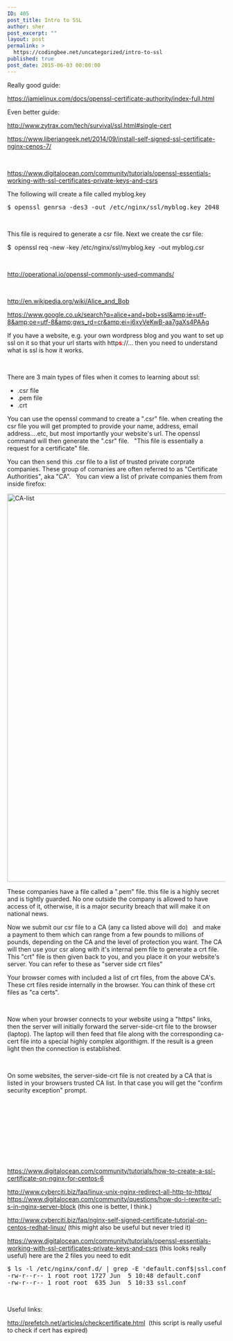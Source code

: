 ```yaml
---
ID: 405
post_title: Intro to SSL
author: sher
post_excerpt: ""
layout: post
permalink: >
  https://codingbee.net/uncategorized/intro-to-ssl
published: true
post_date: 2015-06-03 00:00:00
---
```

Really good guide:

https://jamielinux.com/docs/openssl-certificate-authority/index-full.html

Even better guide:

http://www.zytrax.com/tech/survival/ssl.html#single-cert

https://www.liberiangeek.net/2014/09/install-self-signed-ssl-certificate-nginx-cenos-7/

&nbsp;

https://www.digitalocean.com/community/tutorials/openssl-essentials-working-with-ssl-certificates-private-keys-and-csrs

The following will create a file called myblog.key
<pre>$ openssl genrsa -des3 -out /etc/nginx/ssl/myblog.key 2048</pre>
&nbsp;

This file is required to generate a csr file. Next we create the csr file:

$  openssl req -new -key /etc/nginx/ssl/myblog.key  -out myblog.csr

&nbsp;

http://operational.io/openssl-commonly-used-commands/

&nbsp;

http://en.wikipedia.org/wiki/Alice_and_Bob

https://www.google.co.uk/search?q=alice+and+bob+ssl&amp;ie=utf-8&amp;oe=utf-8&amp;gws_rd=cr&amp;ei=i6xyVeKwB-aa7gaXs4PAAg

If you have a website, e.g. your own wordpress blog and you want to set up ssl on it so that your url starts with http<span style="color: #ff0000;"><strong>s</strong></span>://... then you need to understand what is ssl is how it works.

&nbsp;

There are 3 main types of files when it comes to learning about ssl:
<ul>
 	<li>.csr file</li>
 	<li>.pem file</li>
 	<li>.crt</li>
</ul>
You can use the openssl command to create a ".csr" file. when creating the csr file you will get prompted to provide your name, address, email address....etc, but most importantly your website's url. The openssl command will then generate the ".csr" file.   "This file is essentially a request for a certificate" file.

You can then send this .csr file to a list of trusted private corprate companies. These group of comanies are often referred to as "Certificate Authorities", aka "CA".    You can view a list of private companies them from inside firefox:

<a href="http://codingbee.net/wp-content/uploads/2015/06/CA-list.png"><img class="alignnone size-full wp-image-4531" src="http://codingbee.net/wp-content/uploads/2015/06/CA-list.png" alt="CA-list" width="1076" height="895" /></a>

These companies have a file called a ".pem" file. this file is a highly secret and is tightly guarded. No one outside the company is allowed to have access of it, otherwise, it is a major security breach that will make it on national news.

Now we submit our csr file to a CA (any ca listed above will do)   and make a payment to them which can range from a few pounds to millions of pounds, depending on the CA and the level of protection you want. The CA will then use your csr along with it's internal pem file to generate a crt file. This "crt" file is then given back to you, and you place it on your website's server. You can refer to these as "server side crt files"

Your browser comes with included a list of crt files, from the above CA's. These crt files reside internally in the browser. You can think of these crt files as "ca certs".

&nbsp;

Now when your browser connects to your website using a "https" links, then the server will initially forward the server-side-crt file to the browser (laptop). The laptop will then feed that file along with the corresponding ca-cert file into a special highly complex algorithigm. If the result is a green light then the connection is established.

&nbsp;

On some websites, the server-side-crt file is not created by a CA that is listed in your browsers trusted CA list. In that case you will get the "confirm security exception" prompt.

&nbsp;

&nbsp;

&nbsp;

&nbsp;

&nbsp;

https://www.digitalocean.com/community/tutorials/how-to-create-a-ssl-certificate-on-nginx-for-centos-6

http://www.cyberciti.biz/faq/linux-unix-nginx-redirect-all-http-to-https/
https://www.digitalocean.com/community/questions/how-do-i-rewrite-url-s-in-nginx-server-block (this one is better, I think.)

http://www.cyberciti.biz/faq/nginx-self-signed-certificate-tutorial-on-centos-redhat-linux/ (this might also be useful but never tried it)

https://www.digitalocean.com/community/tutorials/openssl-essentials-working-with-ssl-certificates-private-keys-and-csrs (this looks really useful)
here are the 2 files you need to edit
<pre>$ ls -l /etc/nginx/conf.d/ | grep -E 'default.conf$|ssl.conf$'
-rw-r--r-- 1 root root 1727 Jun  5 10:48 default.conf
-rw-r--r-- 1 root root  635 Jun  5 10:33 ssl.conf
</pre>
&nbsp;

Useful links:

<a href="http://prefetch.net/articles/checkcertificate.html">http://prefetch.net/articles/checkcertificate.html</a>   (this script is really useful to check if cert has expired)